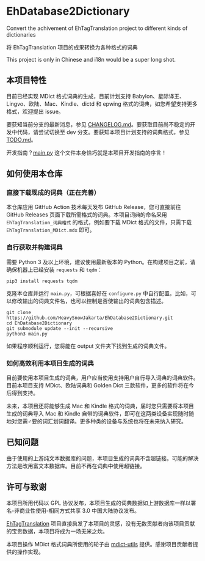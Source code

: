 # EhDatabase2Dictionary
Convert the achivement of EhTagTranslation project to different kinds of dictionaries

将 EhTagTranslation 项目的成果转换为各种格式的词典

This project is only in Chinese and i18n would be a super long shot.

## 本项目特性

目前已经实现 MDict 格式词典的生成，目前计划支持 Babylon、星际译王、Lingvo、欧陆、Mac、Kindle、dictd 和 epwing 格式的词典，如您希望支持更多格式，欢迎提出 issue。

要获知当前分支的最新消息，参见 [CHANGELOG.md](doc/CHANGELOG.md)。要获取目前尚不稳定的开发中代码，请尝试切换至 dev 分支。要获知本项目计划支持的词典格式，参见 [TODO.md](doc/TODO.md)。

开发指南？[main.py](main.py) 这个文件本身恰巧就是本项目开发指南的序言！

## 如何使用本仓库

### 直接下载现成的词典（正在完善）

本仓库应用 GitHub Action 技术每天发布 GitHub Release，您可直接前往 GitHub Releases 页面下载所需格式的词典。本项目词典的命名采用 `EhTagTranslation_词典格式` 的格式，例如要下载 MDict 格式的文件，只需下载 `EhTagTranslation_MDict.mdx` 即可。

### 自行获取并构建词典

需要 Python 3 及以上环境，建议使用最新版本的 Python。在构建项目之前，请确保机器上已经安装 `requests` 和 `tqdm`：

```
pip3 install requests tqdm
```

克隆本仓库并运行 `main.py`，可根据喜好在 `configure.py` 中自行配置。比如，可以修改输出的词典文件名，也可以控制是否使输出的词典包含描述。

```
git clone https://github.com/HeavySnowJakarta/EhDatabase2Dictionary.git
cd EhDatabase2Dictionary
git submodule update --init --recursive
python3 main.py
```

如果程序顺利运行，您将能在 output 文件夹下找到生成的词典文件。

### 如何高效利用本项目生成的词典

目前要使用本项目生成的词典，用户应当使用支持用户自行导入词典的词典软件。目前本项目支持 MDict、欧陆词典和 Golden Dict 三款软件，更多的软件将在今后得到支持。

未来，本项目还将能够生成 Mac 和 Kindle 格式的词典，届时您只需要将本项目生成的词典导入 Mac 和 Kindle 自带的词典软件，即可在这两类设备实现随时随地对您需♂要的词汇划词翻译。更多种类的设备与系统也将在未来纳入研究。

## 已知问题

由于使用的上游纯文本数据库的问题，本项目生成的词典不含超链接。可能的解决方法是改用富文本数据库。目前不再在词典中使用超链接。

## 许可与致谢

本项目所用代码以 GPL 协议发布，本项目生成的词典数据如上游数据库一样以署名-非商业性使用-相同方式共享 3.0 中国大陆协议发布。

[EhTagTranslation](https://github.com/EhTagTranslation/Database) 项目直接启发了本项目的灵感，没有无数贡献者向该项目贡献的宝贵数据，本项目将成为一场无米之炊。

本项目操作 MDict 格式词典所使用的轮子由 [mdict-utils](https://github.com/liuyug/mdict-utils) 提供。感谢项目贡献者提供的操作实现。
